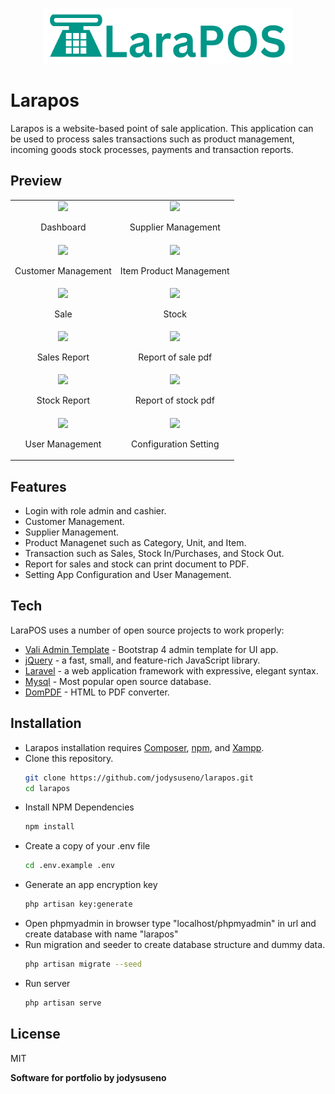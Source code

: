 <p align="center"><a href=https://github.com/jodysuseno/larapos" target="_blank"><img src="public/images/logo.png" width="400"></a></p>

# Larapos
Larapos is a website-based point of sale application. This application can be used to process sales transactions such as product management, incoming goods stock processes, payments and transaction reports.

## Preview
<table>
    <tr align="center">
        <td>
        <img src="https://github.com/jodysuseno/larapos/assets/57146181/b90f533f-6d7a-4a32-8e7b-0cd8e2069ee4">
        <p>Dashboard</p>
        </td>
        <td>
        <img src="https://github.com/jodysuseno/larapos/assets/57146181/ace661c5-a29f-4315-b77d-e67cb2044d00">
        <p>Supplier Management</p>
        </td>
    </tr>
    <tr align="center">
        <td>
        <img src="https://github.com/jodysuseno/larapos/assets/57146181/32bfedc4-b496-4b9f-8e7d-d088abf49afd">
        <p>Customer Management</p>
        </td>
        <td>
        <img src="https://github.com/jodysuseno/larapos/assets/57146181/b28ae6bf-e3d1-495c-ae73-2926e23ffcff">
        <p>Item Product Management</p>
        </td>
    </tr>
    <tr align="center">
        <td>
        <img src="https://github.com/jodysuseno/larapos/assets/57146181/e888b3c6-8583-49d2-b8cf-b4ddf3bcc30a">
        <p>Sale</p>
        </td>
        <td>
        <img src="https://github.com/jodysuseno/larapos/assets/57146181/9e2ef58d-521e-4756-abd6-b1808fa1b6fa">
        <p>Stock</p>
        </td>
    </tr>
    <tr align="center">
        <td>
        <img src="https://github.com/jodysuseno/larapos/assets/57146181/d45d1dc3-b6e3-499c-be25-7be274df4602">
        <p>Sales Report</p>
        </td>
        <td>
        <img src="https://github.com/jodysuseno/larapos/assets/57146181/7eb960b0-8b8f-4f08-ba24-32171f74f61d">
        <p>Report of sale pdf</p>
        </td>
    </tr>
    <tr align="center">
        <td>
        <img src="https://github.com/jodysuseno/larapos/assets/57146181/640296fd-6f13-45dd-be50-0e301c7dce77">
        <p>Stock Report</p>
        </td>
        <td>
        <img src="https://github.com/jodysuseno/larapos/assets/57146181/df261451-7d94-4615-b999-b5dfd3fcf360">
        <p>Report of stock pdf</p>
        </td>
    </tr>
    <tr align="center">
        <td>
        <img src="https://github.com/jodysuseno/larapos/assets/57146181/c8d4da58-ecdc-49e7-93b2-cd472cce9717">
        <p>User Management</p>
        </td>
        <td>
        <img src="https://github.com/jodysuseno/larapos/assets/57146181/98c8d108-def4-4b5e-b1f9-2b5b7f3c36eb">
        <p>Configuration Setting</p>
        </td>
    </tr>
</table>
    
## Features
- Login with role admin and cashier.
- Customer Management.
- Supplier Management.
- Product Managenet such as Category, Unit, and Item.
- Transaction such as Sales, Stock In/Purchases, and Stock Out.
- Report for sales and stock can print document to PDF.
- Setting App Configuration and User Management. 

## Tech
LaraPOS uses a number of open source projects to work properly:
- [Vali Admin Template](https://pratikborsadiya.in/vali-admin/) - Bootstrap 4 admin template for UI app.
- [jQuery](http://jquery.com) - a fast, small, and feature-rich JavaScript library.
- [Laravel](https://laravel.com/) - a web application framework with expressive, elegant syntax.
- [Mysql](https://www.mysql.com/) - Most popular open source database.
- [DomPDF](https://dompdf.github.io/) - HTML to PDF converter.

## Installation
- Larapos installation requires [Composer](https://getcomposer.org/), [npm](https://www.npmjs.com/), and [Xampp](https://www.apachefriends.org/).
- Clone this repository.
    ```sh
    git clone https://github.com/jodysuseno/larapos.git
    cd larapos
    ```
- Install NPM Dependencies
    ```sh
    npm install
    ```
- Create a copy of your .env file
    ```sh
    cd .env.example .env
    ```
- Generate an app encryption key
    ```sh
    php artisan key:generate
    ```
- Open phpmyadmin in browser type "localhost/phpmyadmin" in url and create database with name "larapos"
- Run migration and seeder to create database structure and dummy data.
    ```sh
    php artisan migrate --seed
    ```
- Run server
    ```sh
    php artisan serve
    ```

## License

MIT

**Software for portfolio by jodysuseno**
